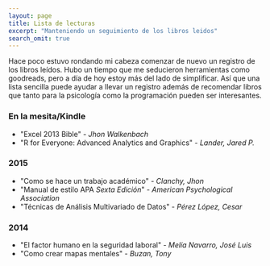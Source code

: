 ```yaml
---
layout: page
title: Lista de lecturas
excerpt: "Manteniendo un seguimiento de los libros leidos"
search_omit: true
---
```


Hace poco estuvo rondando mi cabeza comenzar de nuevo un registro de los libros leídos. Hubo un tiempo que me seducieron herramientas como goodreads, pero a día de hoy estoy más del lado de simplificar. Así que una lista sencilla puede ayudar a llevar un registro además de recomendar libros que tanto para la psicología como la programación pueden ser interesantes.

### En la mesita/Kindle

- "Excel 2013 Bible" - *Jhon Walkenbach*
- "R for Everyone: Advanced Analytics and Graphics" - *Lander, Jared P.*

### 2015

- "Como se hace un trabajo académico" - *Clanchy, Jhon*
- "Manual de estilo APA *Sexta Edición*" - *American Psychological Association*
- "Técnicas de Análisis Multivariado de Datos" - *Pérez López, Cesar*

### 2014

- "El factor humano en la seguridad laboral" - *Melía Navarro, José Luis*
- "Como crear mapas mentales" - *Buzan, Tony*
